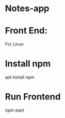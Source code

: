 # Notes-app


# Front End:


For  Linux
# Install npm
apt install npm
# Run Frontend
npm start





